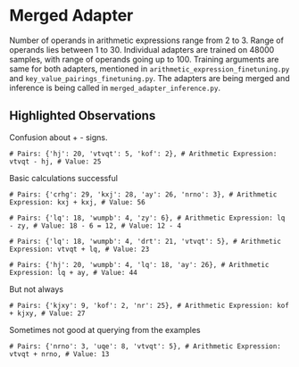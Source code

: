 # Merged Adapter 
Number of operands in arithmetic expressions range from 2 to 3. Range of operands lies between 1 to 30. Individual adapters are trained on 48000 samples, with range of operands going up to 100. Training arguments are same for both adapters, mentioned in `arithmetic_expression_finetuning.py` and `key_value_pairings_finetuning.py`. The adapters are being merged and inference is being called in `merged_adapter_inference.py`.

## Highlighted Observations
Confusion about + - signs.

`# Pairs: {'hj': 20, 'vtvqt': 5, 'kof': 2}, # Arithmetic Expression: vtvqt - hj, # Value: 25`

Basic calculations successful

`# Pairs: {'crhg': 29, 'kxj': 28, 'ay': 26, 'nrno': 3}, # Arithmetic Expression: kxj + kxj, # Value: 56`

`# Pairs: {'lq': 18, 'wumpb': 4, 'zy': 6}, # Arithmetic Expression: lq - zy, # Value: 18 - 6 = 12, # Value: 12 - 4`

`# Pairs: {'lq': 18, 'wumpb': 4, 'drt': 21, 'vtvqt': 5}, # Arithmetic Expression: vtvqt + lq, # Value: 23`

`# Pairs: {'hj': 20, 'wumpb': 4, 'lq': 18, 'ay': 26}, # Arithmetic Expression: lq + ay, # Value: 44`

But not always

`# Pairs: {'kjxy': 9, 'kof': 2, 'nr': 25}, # Arithmetic Expression: kof + kjxy, # Value: 27`

Sometimes not good at querying from the examples

`# Pairs: {'nrno': 3, 'uqe': 8, 'vtvqt': 5}, # Arithmetic Expression: vtvqt + nrno, # Value: 13`

